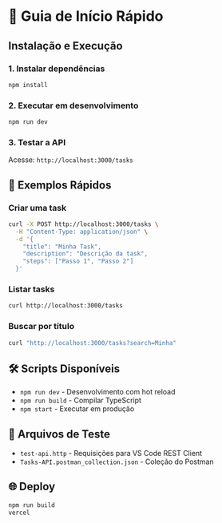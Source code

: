 # 🚀 Guia de Início Rápido

## Instalação e Execução

### 1. Instalar dependências
```bash
npm install
```

### 2. Executar em desenvolvimento
```bash
npm run dev
```

### 3. Testar a API
Acesse: `http://localhost:3000/tasks`

## 📝 Exemplos Rápidos

### Criar uma task
```bash
curl -X POST http://localhost:3000/tasks \
  -H "Content-Type: application/json" \
  -d '{
    "title": "Minha Task",
    "description": "Descrição da task",
    "steps": ["Passo 1", "Passo 2"]
  }'
```

### Listar tasks
```bash
curl http://localhost:3000/tasks
```

### Buscar por título
```bash
curl "http://localhost:3000/tasks?search=Minha"
```

## 🛠 Scripts Disponíveis

- `npm run dev` - Desenvolvimento com hot reload
- `npm run build` - Compilar TypeScript
- `npm start` - Executar em produção

## 📁 Arquivos de Teste

- `test-api.http` - Requisições para VS Code REST Client
- `Tasks-API.postman_collection.json` - Coleção do Postman

## 🌐 Deploy

```bash
npm run build
vercel
``` 